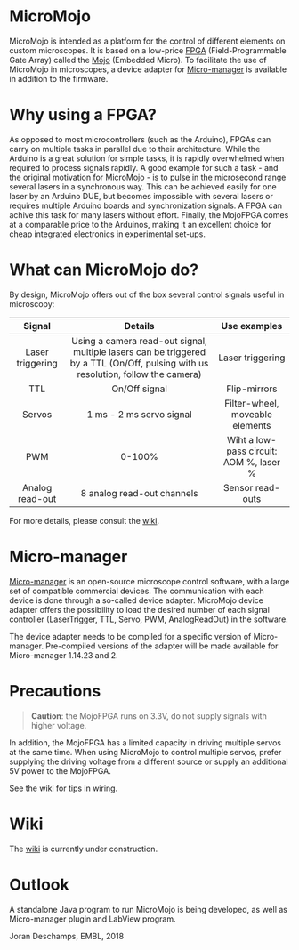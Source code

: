 # MicroMojo

MicroMojo is intended as a platform for the control of different elements on custom microscopes. It is based on a low-price [FPGA](https://en.wikipedia.org/wiki/Field-programmable_gate_array "Wikipedia") (Field-Programmable Gate Array) called the [Mojo](https://embeddedmicro.com/products/mojo-v3 "Mojo V3") (Embedded Micro). To facilitate the use of MicroMojo in microscopes, a device adapter for [Micro-manager](https://micro-manager.org/ "Micro-manager website") is available in addition to the firmware.

# Why using a FPGA?

As opposed to most microcontrollers (such as the Arduino), FPGAs can carry on multiple tasks in parallel due to their architecture. While the Arduino is a great solution for simple tasks, it is rapidly overwhelmed when required to process signals rapidly. A good example for such a task - and the original motivation for MicroMojo - is to pulse in the microsecond range several lasers in a synchronous way. This can be achieved easily for one laser by an Arduino DUE, but becomes impossible with several lasers or requires multiple Arduino boards and synchronization signals. A FPGA can achive this task for many lasers without effort. Finally, the MojoFPGA comes at a comparable price to the Arduinos, making it an excellent choice for cheap integrated electronics in experimental set-ups. 

# What can MicroMojo do?

By design, MicroMojo offers out of the box several control signals useful in microscopy:

| Signal           | Details           | Use examples  |
| :--------------: |:-------------:| :-----:|
| Laser triggering | Using a camera read-out signal, multiple lasers can be triggered by a TTL (On/Off, pulsing with us resolution, follow the camera) | Laser triggering |
| TTL              | On/Off signal      |  Flip-mirrors  |
| Servos           | 1 ms - 2 ms servo signal      | Filter-wheel, moveable elements |
| PWM              | 0-100%      | Wiht a low-pass circuit: AOM %, laser % |
| Analog read-out  | 8 analog read-out channels      | Sensor read-outs |

For more details, please consult the [wiki](https://github.com/jdeschamps/MicroMojo/wiki).

# Micro-manager

[Micro-manager](https://micro-manager.org/ "Micro-manager website") is an open-source microscope control software, with a large set of compatible commercial devices. The communication with each device is done through a so-called device adapter. MicroMojo device adapter offers the possibility to load the desired number of each signal controller (LaserTrigger, TTL, Servo, PWM, AnalogReadOut) in the software. 

The device adapter needs to be compiled for a specific version of Micro-manager. Pre-compiled versions of the adapter will be made available for Micro-manager 1.14.23 and 2.

# Precautions

> **Caution**: the MojoFPGA runs on 3.3V, do not supply signals with higher voltage.

In addition, the MojoFPGA has a limited capacity in driving multiple servos at the same time. When using MicroMojo to control multiple servos, prefer supplying the driving voltage from a different source or supply an additional 5V power to the MojoFPGA.

See the wiki for tips in wiring.

# Wiki

The [wiki](https://github.com/jdeschamps/MicroMojo/wiki) is currently under construction.

# Outlook

A standalone Java program to run MicroMojo is being developed, as well as Micro-manager plugin and LabView program.


Joran Deschamps, EMBL, 2018
